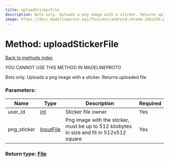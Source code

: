 ```yaml
---
title: uploadStickerFile
description: Bots only. Uploads a png image with a sticker. Returns uploaded file
image: https://docs.madelineproto.xyz/favicons/android-chrome-256x256.png
---
```

# Method: uploadStickerFile  
[Back to methods index](index.md)


YOU CANNOT USE THIS METHOD IN MADELINEPROTO


Bots only. Uploads a png image with a sticker. Returns uploaded file

### Parameters:

| Name     |    Type       | Description | Required |
|----------|---------------|-------------|----------|
|user\_id|[int](../types/int.md) | Sticker file owner | Yes|
|png\_sticker|[InputFile](../types/InputFile.md) | Png image with the sticker, must be up to 512 kilobytes in size and fit in 512x512 square | Yes|


### Return type: [File](../types/File.md)

